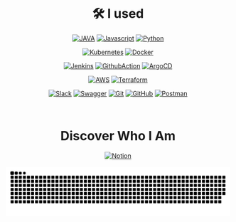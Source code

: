 <div align="center">
  
  # 🛠 I used


  <a href="#"><img src="https://img.shields.io/badge/JAVA-007396?style=for-the-badge&logo=JAVA&logoColor=white" alt="JAVA"/></a>
  <a href="#"><img src="https://img.shields.io/badge/Javascript-F7DF1E?style=for-the-badge&logo=Javascript&logoColor=black" alt="Javascript"/></a>
  <a href="#"><img src="https://img.shields.io/badge/Python-3776AB?style=for-the-badge&logo=Python&logoColor=white" alt="Python"/>
  
  <a href="#"><img src="https://img.shields.io/badge/Kubernetes-326CE5?style=for-the-badge&logo=Kubernetes&logoColor=white" alt="Kubernetes"/></a>
  <a href="#"><img src="https://img.shields.io/badge/Docker-2496ED?style=for-the-badge&logo=Docker&logoColor=white" alt="Docker"/></a>
  
  <a href="#"><img src="https://img.shields.io/badge/Jenkins-D24939?style=for-the-badge&logo=Jenkins&logoColor=white" alt="Jenkins"/></a>
  <a href="#"><img src="https://img.shields.io/badge/GitHub_Actions-2088FF?style=for-the-badge&logo=GitHub-Actions&logoColor=white" alt="GithubAction"/></a>
  <a href="#"><img src="https://img.shields.io/badge/Argo_CD-FF5733?style=for-the-badge&logo=ArgoCD&logoColor=white" alt="ArgoCD"/></a>
  
  <a href="#"><img src="https://img.shields.io/badge/AWS-FF9900?style=for-the-badge&logo=Amazon-AWS&logoColor=black" alt="AWS"/></a>
  <a href="#"><img src="https://img.shields.io/badge/Terraform-623CE4?style=for-the-badge&logo=Terraform&logoColor=white" alt="Terraform"/>

  <a href="#"><img src="https://img.shields.io/badge/Slack-4A154B?style=for-the-badge&logo=Slack&logoColor=white" alt="Slack"/></a>
  <a href="#"><img src="https://img.shields.io/badge/Swagger-85EA2D?style=for-the-badge&logo=Swagger&logoColor=black" alt="Swagger"/></a>
  <a href="#"><img src="https://img.shields.io/badge/Git-F05032?style=for-the-badge&logo=Git&logoColor=white" alt="Git"/></a>
  <a href="#"><img src="https://img.shields.io/badge/GitHub-181717?style=for-the-badge&logo=GitHub&logoColor=white" alt="GitHub"/></a>
  <a href="#"><img src="https://img.shields.io/badge/Postman-FF6C37?style=for-the-badge&logo=Postman&logoColor=white" alt="Postman"/></a>


  <br/>
  
  # Discover Who I Am
  <a href="https://www.notion.so/Hyewon-s-Recording-c69d3e61934b4ac0b115f19679c6c17b">  
    <img src="https://img.shields.io/badge/Notion-000000?style=for-the-badge&logo=Notion&logoColor=white" alt="Notion"/>
  </a>
  
  <br/>
  <br/>
  
  <picture>
    <source
      media="(prefers-color-scheme: dark)"
      srcset="https://raw.githubusercontent.com/hyewone/hyewone/output/github-contribution-grid-snake-dark.svg"
    />
    <source
      media="(prefers-color-scheme: light)"
      srcset="https://raw.githubusercontent.com/hyewone/hyewone/output/github-contribution-grid-snake.svg"
    />
    <img
      alt="github contribution grid snake animation"
      src="https://raw.githubusercontent.com/hyewone/hyewone/output/github-contribution-grid-snake.svg"
    />
  </picture>

<div align="center">
